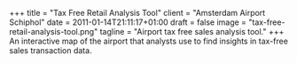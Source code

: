 +++
title = "Tax Free Retail Analysis Tool"
client = "Amsterdam Airport Schiphol"
date = 2011-01-14T21:11:17+01:00
draft = false
image = "tax-free-retail-analysis-tool.png"
tagline = "Airport tax free sales analysis tool."
+++
An interactive map of the airport that analysts use to find insights in tax-free sales transaction data.